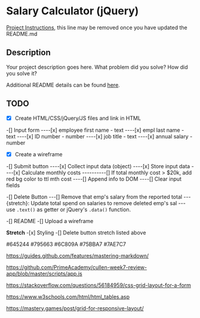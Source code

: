 # Salary Calculator (jQuery)

[Project Instructions](./INSTRUCTIONS.md), this line may be removed once you have updated the README.md

## Description

Your project description goes here. What problem did you solve? How did you solve it?

Additional README details can be found [here](https://github.com/PrimeAcademy/readme-template/blob/master/README.md).

## TODO

-[x] Create HTML/CSS/jQuery/JS files and link in HTML

-[] Input form
----[x] employee first name - text
----[x] empl last name - text
----[x] ID number - number
----[x] job title - text
----[x] annual salary - number

-[x] Create a wireframe

-[] Submit button
----[x] Collect input data (object)
----[x] Store input data
----[x] Calculate monthly costs
----------[] If total monthly cost > $20k, add red bg color to ttl mth cost
----[] Append info to DOM
----[] Clear input fields

-[] Delete Button
---[] Remove that emp's salary from the reported total
---{stretch}: Update total spend on salaries to remove deleted emp's sal
--- use `.text()` as getter or jQuery's `.data()` function.

-[] README
-[] Upload a wireframe

**Stretch** -[x] Styling
-[] Delete button stretch listed above

#645244
#795663
#6C809A
#75BBA7
#7AE7C7

https://guides.github.com/features/mastering-markdown/

https://github.com/PrimeAcademy/cullen-week7-review-app/blob/master/scripts/app.js

https://stackoverflow.com/questions/56184959/css-grid-layout-for-a-form

https://www.w3schools.com/html/html_tables.asp

https://mastery.games/post/grid-for-responsive-layout/
